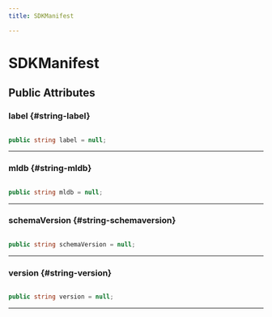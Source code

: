 ```yaml
---
title: SDKManifest

---
```


# SDKManifest










## Public Attributes

### label {#string-label}

```csharp

public string label = null;

```






-----------

### mldb {#string-mldb}

```csharp

public string mldb = null;

```






-----------

### schemaVersion {#string-schemaversion}

```csharp

public string schemaVersion = null;

```






-----------

### version {#string-version}

```csharp

public string version = null;

```






-----------


